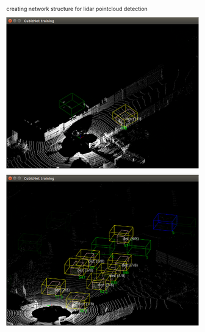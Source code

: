 creating network structure for lidar pointcloud detection

![test1](https://github.com/Super-Tree/CubeNet/raw/master/demo1.png)

![test2](https://github.com/Super-Tree/CubeNet/raw/master/demo2.png)